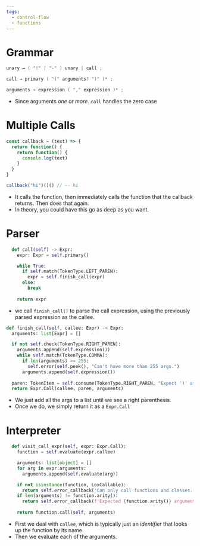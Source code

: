 ```yaml
---
tags:
  - control-flow
  - functions
---
```

# Grammar

```c
unary → ( "!" | "-" ) unary | call ;

call → primary ( "(" arguments? ")" )* ;

arguments → expression ( "," expression )* ;
```

- Since arguments _one or more_. `call` handles the zero case

# Multiple Calls

```javascript
const callback = (text) => {
  return function() {
    return function() {
      console.log(text)
    }
  }
}

callback("hi")()() // -- hi
```

- It calls the function, then immediately calls the function that the callback returns. Then does that again.
- In theory, you could have this go as deep as you want.

# Parser

```python
  def call(self) -> Expr:
    expr: Expr = self.primary()

    while True:
      if self.match(TokenType.LEFT_PAREN):
        expr = self.finish_call(expr)
      else:
        break
    
    return expr
```

- we call `finish_call()` to parse the call expression, using the previously parsed expression as the callee.

```python
def finish_call(self, callee: Expr) -> Expr:
  arguments: list[Expr] = []

  if not self.check(TokenType.RIGHT_PAREN):
    arguments.append(self.expression())
    while self.match(TokenType.COMMA):
      if len(arguments) >= 255:
        self.error(self.peek(), "Can't have more than 255 args.")
      arguments.append(self.expression())
    
  paren: TokenItem = self.consume(TokenType.RIGHT_PAREN, "Expect ')' after args.")
  return Expr.Call(callee, paren, arguments)
```

- We just add all the args to a list until we see a right parenthesis.
- Once we do, we simply return it as a `Expr.Call`

# Interpreter

```python
  def visit_call_expr(self, expr: Expr.Call):
    function = self.evaluate(expr.callee)

    arguments: list[object] = []
    for arg in expr.arguments:
      arguments.append(self.evaluate(arg))

    if not isinstance(function, LoxCallable):
      return self.error_callback('Can only call functions and classes.')
    if len(arguments) != function.arity():
      return self.error_callback(f'Expected {function.arity()} arguments but got {len(arguments)}.')
    
    return function.call(self, arguments)
```

- First we deal with `callee`, which is typically just an _identifier_ that looks up the function by its name.
- Then we evaluate each of the arguments.